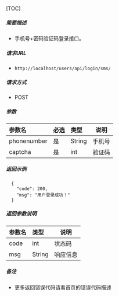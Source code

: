 

[TOC]
    
##### 简要描述

- 手机号+密码验证码登录接口。

##### 请求URL
- ` http://localhost/users/api/login/sms/ `
  
##### 请求方式
- POST 

##### 参数

| 参数名         |必选| 类型     | 说明  |
|:------------|:---|:-------|-----|
| phonenumber |是  | String | 手机号 |
| captcha     |是  | int    | 验证码 |

##### 返回示例 

``` 
  {
    "code": 200,
    "msg": "用户登录成功！"
  }
```

##### 返回参数说明 

|参数名|类型|说明|
|:-----  |:-----|-----                           |
|code |int   |状态码  |
|msg |String   |响应信息  |

##### 备注 

- 更多返回错误代码请看首页的错误代码描述




